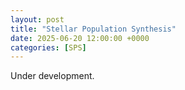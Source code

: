 ```yaml
---
layout: post
title: "Stellar Population Synthesis"
date: 2025-06-20 12:00:00 +0000
categories: [SPS]
---
```


Under development.